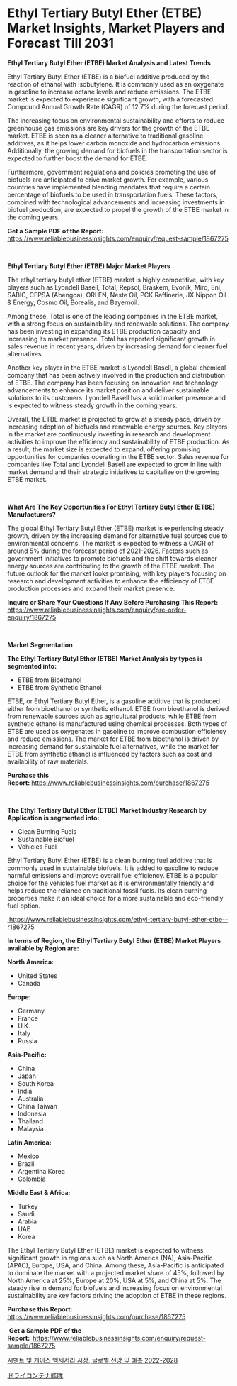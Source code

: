 <p><h1>Ethyl Tertiary Butyl Ether (ETBE) Market Insights, Market Players and Forecast Till 2031</h1></p><p><strong>Ethyl Tertiary Butyl Ether (ETBE) Market Analysis and Latest Trends</strong></p>
<p><p>Ethyl Tertiary Butyl Ether (ETBE) is a biofuel additive produced by the reaction of ethanol with isobutylene. It is commonly used as an oxygenate in gasoline to increase octane levels and reduce emissions. The ETBE market is expected to experience significant growth, with a forecasted Compound Annual Growth Rate (CAGR) of 12.7% during the forecast period.</p><p>The increasing focus on environmental sustainability and efforts to reduce greenhouse gas emissions are key drivers for the growth of the ETBE market. ETBE is seen as a cleaner alternative to traditional gasoline additives, as it helps lower carbon monoxide and hydrocarbon emissions. Additionally, the growing demand for biofuels in the transportation sector is expected to further boost the demand for ETBE.</p><p>Furthermore, government regulations and policies promoting the use of biofuels are anticipated to drive market growth. For example, various countries have implemented blending mandates that require a certain percentage of biofuels to be used in transportation fuels. These factors, combined with technological advancements and increasing investments in biofuel production, are expected to propel the growth of the ETBE market in the coming years.</p></p>
<p><strong>Get a Sample PDF of the Report:&nbsp;</strong> <a href="https://www.reliablebusinessinsights.com/enquiry/request-sample/1867275">https://www.reliablebusinessinsights.com/enquiry/request-sample/1867275</a></p>
<p>&nbsp;</p>
<p><strong>Ethyl Tertiary Butyl Ether (ETBE) Major Market Players</strong></p>
<p><p>The ethyl tertiary butyl ether (ETBE) market is highly competitive, with key players such as Lyondell Basell, Total, Repsol, Braskem, Evonik, Miro, Eni, SABIC, CEPSA (Abengoa), ORLEN, Neste Oil, PCK Raffinerie, JX Nippon Oil & Energy, Cosmo Oil, Borealis, and Bayernoil. </p><p>Among these, Total is one of the leading companies in the ETBE market, with a strong focus on sustainability and renewable solutions. The company has been investing in expanding its ETBE production capacity and increasing its market presence. Total has reported significant growth in sales revenue in recent years, driven by increasing demand for cleaner fuel alternatives.</p><p>Another key player in the ETBE market is Lyondell Basell, a global chemical company that has been actively involved in the production and distribution of ETBE. The company has been focusing on innovation and technology advancements to enhance its market position and deliver sustainable solutions to its customers. Lyondell Basell has a solid market presence and is expected to witness steady growth in the coming years.</p><p>Overall, the ETBE market is projected to grow at a steady pace, driven by increasing adoption of biofuels and renewable energy sources. Key players in the market are continuously investing in research and development activities to improve the efficiency and sustainability of ETBE production. As a result, the market size is expected to expand, offering promising opportunities for companies operating in the ETBE sector. Sales revenue for companies like Total and Lyondell Basell are expected to grow in line with market demand and their strategic initiatives to capitalize on the growing ETBE market.</p></p>
<p>&nbsp;</p>
<p><strong>What Are The Key Opportunities For Ethyl Tertiary Butyl Ether (ETBE) Manufacturers?</strong></p>
<p><p>The global Ethyl Tertiary Butyl Ether (ETBE) market is experiencing steady growth, driven by the increasing demand for alternative fuel sources due to environmental concerns. The market is expected to witness a CAGR of around 5% during the forecast period of 2021-2026. Factors such as government initiatives to promote biofuels and the shift towards cleaner energy sources are contributing to the growth of the ETBE market. The future outlook for the market looks promising, with key players focusing on research and development activities to enhance the efficiency of ETBE production processes and expand their market presence.</p></p>
<p><strong>Inquire or Share Your Questions If Any Before Purchasing This Report:</strong> <a href="https://www.reliablebusinessinsights.com/enquiry/pre-order-enquiry/1867275">https://www.reliablebusinessinsights.com/enquiry/pre-order-enquiry/1867275</a></p>
<p>&nbsp;</p>
<p><strong>Market Segmentation</strong></p>
<p><strong>The Ethyl Tertiary Butyl Ether (ETBE) Market Analysis by types is segmented into:</strong></p>
<p><ul><li>ETBE from Bioethanol</li><li>ETBE from Synthetic Ethanol</li></ul></p>
<p><p>ETBE, or Ethyl Tertiary Butyl Ether, is a gasoline additive that is produced either from bioethanol or synthetic ethanol. ETBE from bioethanol is derived from renewable sources such as agricultural products, while ETBE from synthetic ethanol is manufactured using chemical processes. Both types of ETBE are used as oxygenates in gasoline to improve combustion efficiency and reduce emissions. The market for ETBE from bioethanol is driven by increasing demand for sustainable fuel alternatives, while the market for ETBE from synthetic ethanol is influenced by factors such as cost and availability of raw materials.</p></p>
<p><strong>Purchase this Report:&nbsp;</strong><a href="https://www.reliablebusinessinsights.com/purchase/1867275">https://www.reliablebusinessinsights.com/purchase/1867275</a></p>
<p>&nbsp;</p>
<p><strong>The Ethyl Tertiary Butyl Ether (ETBE) Market Industry Research by Application is segmented into:</strong></p>
<p><ul><li>Clean Burning Fuels</li><li>Sustainable Biofuel</li><li>Vehicles Fuel</li></ul></p>
<p><p>Ethyl Tertiary Butyl Ether (ETBE) is a clean burning fuel additive that is commonly used in sustainable biofuels. It is added to gasoline to reduce harmful emissions and improve overall fuel efficiency. ETBE is a popular choice for the vehicles fuel market as it is environmentally friendly and helps reduce the reliance on traditional fossil fuels. Its clean burning properties make it an ideal choice for a more sustainable and eco-friendly fuel option.</p></p>
<p><a href="https://www.reliablebusinessinsights.com/ethyl-tertiary-butyl-ether-etbe--r1867275">&nbsp;https://www.reliablebusinessinsights.com/ethyl-tertiary-butyl-ether-etbe--r1867275</a></p>
<p><strong>In terms of Region, the Ethyl Tertiary Butyl Ether (ETBE) Market Players available by Region are:</strong></p>
<p>
    <p> <strong> North America: </strong>
        <ul>
            <li>United States</li>
            <li>Canada</li>
        </ul>
        </p> 
    <p> <strong> Europe: </strong>
        <ul>
            <li>Germany</li>
            <li>France</li>
            <li>U.K.</li>
            <li>Italy</li>
            <li>Russia</li>
        </ul>
        </p> 
    <p> <strong> Asia-Pacific: </strong>
        <ul>
            <li>China</li>
            <li>Japan</li>
            <li>South Korea</li>
            <li>India</li>
            <li>Australia</li>
            <li>China Taiwan</li>
            <li>Indonesia</li>
            <li>Thailand</li>
            <li>Malaysia</li>
        </ul>
        </p> 
    <p> <strong> Latin America: </strong>
        <ul>
            <li>Mexico</li>
            <li>Brazil</li>
            <li>Argentina Korea</li>
            <li>Colombia</li>
        </ul>
        </p> 
    <p> <strong> Middle East & Africa: </strong>
        <ul>
            <li>Turkey</li>
            <li>Saudi</li>
            <li>Arabia</li>
            <li>UAE</li>
            <li>Korea</li>
        </ul>
    </p>
    </p>
<p><p>The Ethyl Tertiary Butyl Ether (ETBE) market is expected to witness significant growth in regions such as North America (NA), Asia-Pacific (APAC), Europe, USA, and China. Among these, Asia-Pacific is anticipated to dominate the market with a projected market share of 45%, followed by North America at 25%, Europe at 20%, USA at 5%, and China at 5%. The steady rise in demand for biofuels and increasing focus on environmental sustainability are key factors driving the adoption of ETBE in these regions.</p></p>
<p><strong>Purchase this Report: </strong><a href="https://www.reliablebusinessinsights.com/purchase/1867275">https://www.reliablebusinessinsights.com/purchase/1867275</a></p>
<p>&nbsp;<strong>Get a Sample PDF of the Report:&nbsp;&nbsp;</strong><a href="https://www.reliablebusinessinsights.com/enquiry/request-sample/1867275">https://www.reliablebusinessinsights.com/enquiry/request-sample/1867275</a></p>
<p><strong></strong></p>
<p><p><a href="https://github.com/romeshmittrochakma11/Market-Research-Report-List-1/blob/main/9179733130334.md">시멘트 및 케이스 액세서리 시장, 글로벌 전망 및 예측 2022-2028</a></p><p><a href="https://github.com/sghwr779811674/Market-Research-Report-List-3/blob/main/4274629112274.md">ドライコンテナ艦隊</a></p></p>